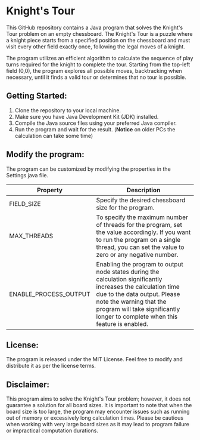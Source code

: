 # Knight's Tour

This GitHub repository contains a Java program that solves the Knight's Tour problem on an empty chessboard. The
Knight's Tour is a puzzle where a knight piece starts from a specified position on the chessboard and must visit every
other field exactly once, following the legal moves of a knight.

The program utilizes an efficient algorithm to calculate the sequence of play turns required for the knight to complete
the tour. Starting from the top-left field (0,0), the program explores all possible moves, backtracking when necessary,
until it finds a valid tour or determines that no tour is possible.

## Getting Started:

1. Clone the repository to your local machine.
2. Make sure you have Java Development Kit (JDK) installed.
3. Compile the Java source files using your preferred Java compiler.
4. Run the program and wait for the result. (**Notice** on older PCs the calculation can take some time)

## Modify the program:

The program can be customized by modifying the properties in the Settings.java file.

| Property              | Description                                                                                                                                                                                                                                              |
|-----------------------|----------------------------------------------------------------------------------------------------------------------------------------------------------------------------------------------------------------------------------------------------------|
| FIELD_SIZE            | Specify the desired chessboard size for the program.                                                                                                                                                                                                     |
| MAX_THREADS           | To specify the maximum number of threads for the program, set the value accordingly. If you want to run the program on a single thread, you can set the value to zero or any negative number.                                                            |
| ENABLE_PROCESS_OUTPUT | Enabling the program to output node states during the calculation significantly increases the calculation time due to the data output. Please note the warning that the program will take significantly longer to complete when this feature is enabled. |


## License:

The program is released under the MIT License. Feel free to modify and distribute it as per the license terms.

## Disclaimer:

This program aims to solve the Knight's Tour problem; however, it does not guarantee a solution for all board sizes. It
is important to note that when the board size is too large, the program may encounter issues such as running out of
memory or excessively long calculation times. Please be cautious when working with very large board sizes as it may lead
to program failure or impractical computation durations.